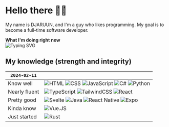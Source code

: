 
#  Hello there 👋🏼
My name is DJARUUN, and I'm a guy who likes programming. My goal is to become a full-time software developer.

**What I'm doing right now**<br>
![Typing SVG](https://readme-typing-svg.demolab.com?font=Cascadia+Code&size=15&pause=500&color=006AFF&random=true&width=435&height=40&lines=programming+intensively;jaywalking+over+trafficked+streets;ranking+up+in+vscode;playing+minecraft;forfeiting+just+before+losing;asking+chatgpt+for+help;eating+lunch;sleeping;reading+documentation;visiting+among.us;watching+youtube;pythoning+all+over+the+place;hating+php;loving+frameworks;googling+error+messages;creating+ASCII+art;discovering+easter+eggs+in+code;emoji-coding+for+extra+flare;randomizing+variable+names;debating+tabs+vs+spaces;navigating+git+mazes;experiencing+impostor+syndrome;redefining+function+names+for+fun;chasing+bugs+like+treasure+hunts;emoji-committing+for+expressive+version+control;accidentally+creating+infinite+loops;debugging+with+sheer+determination;trying+not+to+break+the+build;memorizing+shortcut+keys;coding+like+a+boss;giggling+at+code+puns;asking+Stack+Overflow+for+relationship+advice;debugging+furiously;merging+conflicts;optimizing+SQL+queries;designing+UI+mockups;deploying+to+production;coding+late+into+the+night;learning+new+libraries;celebrating+successful+deployments;experimenting+with+AI;writing+tech+blog+posts;refactoring+legacy+code;embracing+agile+development;customizing+VSCode+themes;brainstorming+new+features;participating+in+hackathons;exploring+docker+containers;networking+with+developers;cheering+for+continuous+integration;embracing+the+DevOps+lifestyle;debugging+life+choices;refactoring+wardrobe+for+optimal+style;gamifying+chores+with+XP+points;creating+code+playlists+for+maximum+productivity;explaining+coding+terms+to+grandparents;practicing+code-jitsu+for+self-defense;organizing+socks+by+programming+languages;coding+recipes+for+AI+in+the+kitchen;debugging+relationships+with+syntax+errors;building+code+forts+for+creative+thinking;creating+variables+for+mood+swings;participating+in+marathons+of+coding+and+coffee;having+stand-up+comedy+meetings;playing+Tetris+with+grocery+shopping;writing+love+letters+to+keyboard+shortcuts;introducing+friends+to+the+art+of+code+puns;debugging+thoughts+for+mental+clarity;coding+bedtime+stories+for+insomniac+bugs;merging+real-life+and+fantasy+with+VR+headsets;programming+auto-reply+for+social+gatherings;creating+APIs+for+everyday+dilemmas;deploying+humor+for+daily+laughter+upgrades;commenting+on+social+interactions;debugging+small+talk;crafting+code+to+avoid+phone+calls;version-controlling+introverted+moments;optimizing+quiet+time+for+max+introversion;writing+poetry+in+silence;creating+firewalls+against+unwanted+plans;merging+into+the+background+at+parties;coding+escape+routes+from+group+chats;preferring+keyboard+communication;creating+auto-reply+for+personal+bubbles;debugging+awkward+situations;organizing+virtual+hangouts+for+solo+coding;redefining+social+networks+as+WiFi+connections;using+emojis+as+introvert+expressions;programming+mindful+alone+time;configuring+personal+space+settings;building+firewalls+against+unexpected+knocks;creating+silence+as+a+default+mode;debugging+emotional+buffer+zones;version-controlling+energy+for+introvert+recharge;crafting+code+to+politely+decline+social+invitations;optimizing+solitude+for+efficiency;coding+in+headphones+for+social+isolation;creating+syntax+for+introvert+teleportation;debugging+eye-contact+avoidance;crafting+code+to+whisper+in+a+crowd;optimizing+thought+processes+for+solo+reflection)

## My knowledge (strength and integrity)
|`2024-02-11`||
|-|-|
|Know well| ![HTML](https://img.shields.io/badge/HTML5-E34F26.svg?style=for-the-badge&logo=HTML5&logoColor=white) ![CSS](https://img.shields.io/badge/CSS3-1572B6.svg?style=for-the-badge&logo=CSS3&logoColor=white.) ![JavaScript](https://img.shields.io/badge/JavaScript-F7DF1E.svg?style=for-the-badge&logo=JavaScript&logoColor=black) ![C#](https://img.shields.io/badge/c%23-%23239120.svg?style=for-the-badge&logo=csharp&logoColor=white) ![Python](https://img.shields.io/badge/Python-3776AB.svg?style=for-the-badge&logo=Python&logoColor=white)|
|Nearly fluent|![TypeScript](https://img.shields.io/badge/TypeScript-3178C6.svg?style=for-the-badge&logo=TypeScript&logoColor=white) ![TailwindCSS](https://img.shields.io/badge/Tailwind%20CSS-06B6D4.svg?style=for-the-badge&logo=Tailwind-CSS&logoColor=white) ![React](https://img.shields.io/badge/React-61DAFB.svg?style=for-the-badge&logo=React&logoColor=black)|
|Pretty good|![Svelte](https://img.shields.io/badge/Svelte-FF3E00.svg?style=for-the-badge&logo=Svelte&logoColor=white) ![Java](https://img.shields.io/badge/java-%23ED8B00.svg?style=for-the-badge&logo=openjdk&logoColor=white) ![React Native](https://img.shields.io/badge/react_native-%2320232a.svg?style=for-the-badge&logo=react&logoColor=%2361DAFB) ![Expo](https://img.shields.io/badge/Expo-000020.svg?style=for-the-badge&logo=Expo&logoColor=white)|
|Kinda know|![Vue.JS](https://img.shields.io/badge/Vue.js-4FC08D.svg?style=for-the-badge&logo=vuedotjs&logoColor=white)
|Just started|![Rust](https://img.shields.io/badge/Rust-000000.svg?style=for-the-badge&logo=Rust&logoColor=white)|
<!--

![NextJS](https://img.shields.io/badge/Next.js-000000.svg?style=for-the-badge&logo=nextdotjs&logoColor=white)
![NuxtJS](https://img.shields.io/badge/Nuxt.js-00DC82.svg?style=for-the-badge&logo=nuxtdotjs&logoColor=white)
-->
